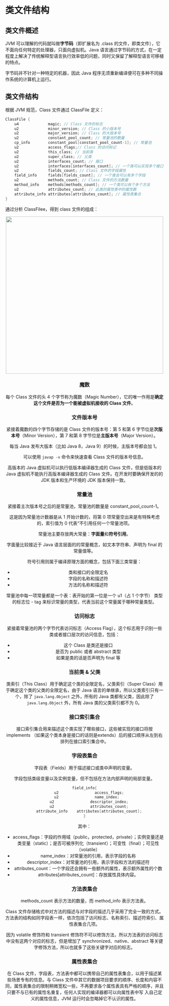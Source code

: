 # 类文件结构

## 类文件概述

JVM 可以理解的代码就叫做**字节码**（即扩展名为 .class 的文件，即类文件），它不面向任何特定的处理器，只面向虚拟机。Java 语言通过字节码的方式，在一定程度上解决了传统解释型语言执行效率低的问题，同时又保留了解释型语言可移植的特点。

字节码并不针对一种特定的机器，因此 Java 程序无须重新编译便可在多种不同操作系统的计算机上运行。



## 类文件结构

根据 JVM 规范，Class 文件通过 ClassFile 定义：

```c
ClassFile {
    u4             magic; // Class 文件的标志
    u2             minor_version; // Class 的小版本号
    u2             major_version; // Class 的大版本号
    u2             constant_pool_count; // 常量池的数量
    cp_info        constant_pool[constant_pool_count-1]; // 常量池
    u2             access_flags;// Class 的访问标记
    u2             this_class; // 当前类
    u2             super_class; // 父类
    u2             interfaces_count; // 接口
    u2             interfaces[interfaces_count]; // 一个类可以实现多个接口
    u2             fields_count; // Class 文件的字段属性
    field_info     fields[fields_count]; // 一个类会可以有多个字段
    u2             methods_count; // Class 文件的方法数量
    method_info    methods[methods_count]; // 一个类可以有个多个方法
    u2             attributes_count; // 此类的属性表中的属性数
    attribute_info attributes[attributes_count]; // 属性表集合
}
```

通过分析 ClassFilee，得到 class 文件的组成：

<div align="center">
    <img src="https://gitee.com/duhouan/ImagePro/raw/master/JVM/j_8.jpg" width='500px'/><div>



### 魔数

每个 Class 文件的头 4 个字节称为魔数（Magic Number），它的唯一作用是**确定这个文件是否为一个能被虚拟机接收的 Class 文件**。

### 文件版本号

紧接着魔数的四个字节存储的是 Class 文件的版本号：第 5 和第 6 字节位是**次版本号**（Minor Version），第 7 和第 8 字节位是**主版本号**（Major Version）。

每当 Java 发布大版本（比如 Java 8，Java 9）的时候，主版本号都会加 1。

可以使用 `javap -v` 命令来快速查看 Class 文件的版本号信息。

高版本的 Java 虚拟机可以执行低版本编译器生成的 Class 文件，但是低版本的 Java 虚拟机不能执行高版本编译器生成的 Class 文件。在开发时要确保开发的的 JDK 版本和生产环境的 JDK 版本保持一致。

### 常量池

紧接着主次版本号之后的是常量池，常量池的数量是 constant_pool_count-1。

这是因为常量池计数器是从 1 开始计数的，将第 0 项常量空出来是有特殊考虑的，索引值为 0 代表“不引用任何一个常量池项。

常量池主要存放两大常量：**字面量**和**符号引用**。

字面量比较接近于 Java 语言层面的的常量概念，如文本字符串、声明为 final 的常量值等。

符号引用则属于编译原理方面的概念，包括下面三类常量：

- 类和接口的全限定名
- 字段的名称和描述符
- 方法的名称和描述符

常量池中每一项常量都是一个表：表开始的第一位是一个 u1（占 1 个字节） 类型的标志位 \- tag 来标识常量的类型，代表当前这个常量属于哪种常量类型。

### 访问标志

紧接着常量池的两个字节代表访问标志（Access Flag），这个标志用于识别一些类或者接口层次的访问信息，包括：

- 这个 Class 是类还是接口
- 是否为 public 或者 abstract 类型
- 如果是类的话是否声明为 final 等

### 当前类 & 父类

类索引（This Class）用于确定这个类的全限定名，父类索引（Super Class）用于确定这个类的父类的全限定名，由于 Java 语言的单继承，所以父类索引只有一个，除了 `java.lang.Object` 之外，所有的 Java 类都有父类，因此除了 `java.lang.Object` 外，所有 Java 类的父类索引都不为 0。

### 接口索引集合

接口索引集合用来描述这个类实现了哪些接口，这些被实现的接口将按 implements （如果这个类本身是接口的话则是extends）后的接口顺序从左到右排列在接口索引集合中。

### 字段表集合

字段表（Fields）用于描述接口或类中声明的变量。

字段包括类级变量以及实例变量，但不包括在方法内部声明的局部变量。

```c
field_info{
    u2                access_flags;
    u2                name_index;  
    u2                descriptor_index;
    u2                attributes_count;
    attribute_info    attributes[attributes_count];
}
```

其中：

- access_flags：字段的作用域（public，protected，private）；实例变量还是类变量（static）；是否可被序列化（transient）；可变性（final）；可见性（volatile）
- name_index：对常量池的引用，表示字段的名称
- descriptor_index：对常量池的引用，表示字段和方法的描述符
- attributes_count：一个字段还会拥有一些额外的属性，表示额外属性的个数
- attributes[attributes_count]：存放属性具体内容。

### 方法表集合

methods_count 表示方法的数量，而 method_info 表示方法表。

Class 文件存储格式中对方法的描述与对字段的描述几乎采用了完全一致的方式。方法表的结构如同字段表一样，依次包括了访问标志、名称索引、描述符索引、属性表集合几项。

因为 volatile 修饰符和 transient 修饰符不可以修饰方法，所以方法表的访问标志中没有这两个对应的标志，但是增加了 synchronized、native、abstract 等关键字修饰方法，所以也就多了这些关键字对应的标志。

### 属性表集合

在 Class 文件，字段表，方法表中都可以携带自己的属性表集合，以用于描述某些场景专有的信息。与 Class 文件中其它的数据项目要求的顺序、长度和内容不同，属性表集合的限制稍微宽松一些，不再要求各个属性表具有严格的顺序，并且只要不与已有的属性名重复，任何人实现的编译器都可以向属性表中写 入自己定义的属性信息，JVM 运行时会忽略掉它不认识的属性。